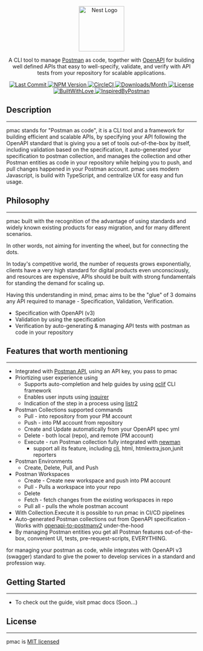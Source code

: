 <p align="center">
  <a href="http://nestjs.com/" target="blank"><img src="./pmac-logo.png" width="120" alt="Nest Logo" /></a>
</p>
<p align="center">A CLI tool to manage <a href="https://www.postman.com/" target="_blank">Postman</a> as code, together with <a href="https://www.openapis.org/">OpenAPI</a> for building well defined APIs that easy to well-specify, validate, and verify with API tests from your repository for scalable applications.</p>

 <p align="center">
  <a href="https://github.com/unicop/pmac" target="_blank">
    <img src="https://img.shields.io/github/last-commit/unicop/pmac" alt="Last Commit" />
  </a>
  <a href="https://npmjs.org/package/pmac" target="_blank">
    <img src="https://img.shields.io/npm/v/pmac.svg" alt="NPM Version" />
  </a>
  <a href="https://circleci.com/gh/pmac/tree/tree/main" target="_blank">
    <img src="https://img.shields.io/circleci/build/github/unicop/pmac/main" alt="CircleCI" />
  </a>
  <a href="https://npmjs.org/package/pmac" target="_blank">
    <img src="https://img.shields.io/npm/dm/pmac.svg" alt="Downloads/Month" />
  </a>
  <a href="https://github.com/unicop/pmac/blob/main/LICENSE" target="_blank">
    <img src="https://img.shields.io/npm/l/pmac.svg" alt="License" />
  </a>

  <a href="https://github.com/unicop/pmac" target="_blank">
    <img src="https://forthebadge.com/images/badges/built-with-love.svg" alt="BuiltWithLove" />
  </a>
  <a href="https://blog.postman.com/making-the-postman-logo/" target="_blank">
    <img src="./inspired-by-postman.svg" alt="InspiredByPostman" />
  </a>
 </p>

## Description

---

pmac stands for "Postman as code", it is a CLI tool and a framework for building efficient and scalable APIs, by specifying your API following the OpenAPI standard that is giving you a set of tools out-of-the-box by itself, including validation based on the specification, it auto-generated your specification to postman collection, and manages the collection and other Postman entities as code in your repository while helping you to push, and pull changes happened in your Postman account. pmac uses modern Javascript, is build with TypeScript, and centralize UX for easy and fun usage.

## Philosophy

---

pmac built with the recognition of the advantage of using standards and widely known existing products for easy migration, and for many different scenarios.

In other words, not aiming for inventing the wheel, but for connecting the dots.

In today's competitive world, the number of requests grows exponentially, clients have a very high standard for digital products even unconsciously, and resources are expensive, APIs should be built with strong fundamentals for standing the demand for scaling up.

Having this understanding in mind, pmac aims to be the "glue" of 3 domains any API required to manage - Specification, Validation, Verification.

* Specification with OpenAPI (v3)
* Validation by using the specification
* Verification by auto-generating & managing API tests with postman as code in your repository

## Features that worth mentioning

---

* Integrated with [Postman API](<ref-to-postman-api-lib>), using an API key, you pass to pmac
* Priortizing user experience using
  * Supports auto-completion and help guides by using [oclif](https://github.com/oclif/oclif) CLI framework
  * Enables user inputs using [inquirer](https://github.com/SBoudrias/Inquirer.js/)
  * Indication of the step in a process using [listr2](https://github.com/cenk1cenk2/listr2)
* Postman Collections supported commands
  * Pull - into repository from your PM account
  * Push - into PM account from repository
  * Create and Update automatically from your OpenAPI spec yml
  * Delete - both local (repo), and remote (PM account)
  * Execute - run Postman collection fully integrated with [newman](https://github.com/postmanlabs/newman)
    * support all its feature, including [cli](), html, htmlextra,json,junit reporters
* Postman Environments
  * Create, Delete, Pull, and Push
* Postman Workspaces
  * Create - Create new workspace and push into PM account 
  * Pull - Pulls a workspace into your repo
  * Delete
  * Fetch - fetch changes from the existing workspaces in repo
  * Pull all - pulls the whole postman account
* With Collection.Execute it is possible to run pmac in CI/CD pipelines
* Auto-generated Postman collections out from OpenAPI specification - Works with [openapi-to-postmanv2]() under-the-hood
* By managing Postman entities you get all Postman features out-of-the-box, convenient UI, tests, pre-request-scripts, EVERYTHING.

for managing your postman as code, while integrates with OpenAPI v3 (swagger) standard to give the power to develop services in a standard and profession way.

## Getting Started

---

* To check out the guide, visit pmac docs (Soon...)

## License

---

pmac is [MIT licensed](./LICENSE)
